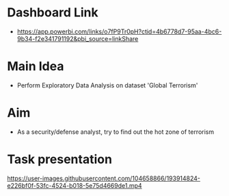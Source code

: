 # Dashboard Link
- https://app.powerbi.com/links/o7fP9Tr0pH?ctid=4b6778d7-95aa-4bc6-9b34-f2e341791192&pbi_source=linkShare
# Main Idea
- Perform Exploratory Data Analysis on dataset 'Global Terrorism'

# Aim
- As a security/defense analyst, try to find out the hot zone of terrorism

# Task presentation
https://user-images.githubusercontent.com/104658866/193914824-e226bf0f-53fc-4524-b018-5e75d4669de1.mp4

